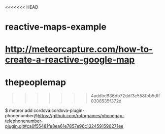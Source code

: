 <<<<<<< HEAD
# reactive-maps-example

http://meteorcapture.com/how-to-create-a-reactive-google-map
=======
# thepeoplemap
>>>>>>> 4addbd636db72ddf3c558fbb5dff0308535f372d

$ meteor add cordova:cordova-plugin-phonenumber@https://github.com/rotorgames/phonegap-telephonenumber-plugin.git#ca0f55481fe8ea61e7857e96c1324591596271ee
